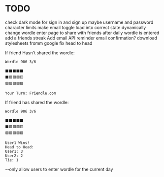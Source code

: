 # TODO

check dark mode for sign in and sign up
maybe username and password character limits
make email toggle load into correct state
dynamically change wordle enter page to share with friends after daily wordle is entered
add a friends streak
Add email API reminder
email confirmation?
download stylesheets fromm google
fix head to head

If friend Hasn't shared the wordle:

    Wordle 906 3/6

    ⬛⬛⬛⬛⬛
    ⬛🟩🟩🟩🟨
    🟩🟩🟩🟩🟩

    Your Turn: Friendle.com

If friend has shared the wordle:

    Wordle 906 3/6

    ⬛⬛⬛⬛⬛
    ⬛🟩🟩🟩🟨
    🟩🟩🟩🟩🟩

    User1 Wins!
    Head to Head:
    User1: 3
    User2: 2
    Tie: 1

--only allow users to enter wordle for the current day